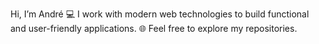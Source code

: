 Hi, I’m André
💻 I work with modern web technologies to build functional and user-friendly applications.
🌐 Feel free to explore my repositories. 

